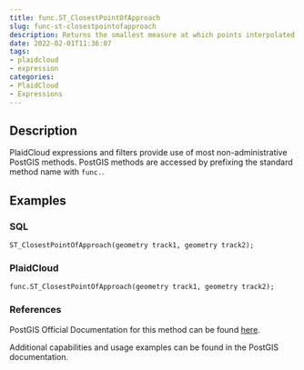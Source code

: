 ```yaml
---
title: func.ST_ClosestPointOfApproach
slug: func-st-closestpointofapproach
description: Returns the smallest measure at which points interpolated along the given trajectories are at the smallest distance
date: 2022-02-01T11:36:07
tags:
- plaidcloud
- expression
categories:
- PlaidCloud
- Expressions
---
```



## Description


PlaidCloud expressions and filters provide use of most non-administrative PostGIS methods. PostGIS methods are accessed by prefixing the standard method name with `func.`.



## Examples


### SQL



```
ST_ClosestPointOfApproach(geometry track1, geometry track2);
```


### PlaidCloud



```
func.ST_ClosestPointOfApproach(geometry track1, geometry track2);
```


### References


PostGIS Official Documentation for this method can be found [here](https://postgis.net/docs/manual-3.1/ST_ClosestPointOfApproach.html).



Additional capabilities and usage examples can be found in the PostGIS documentation.

